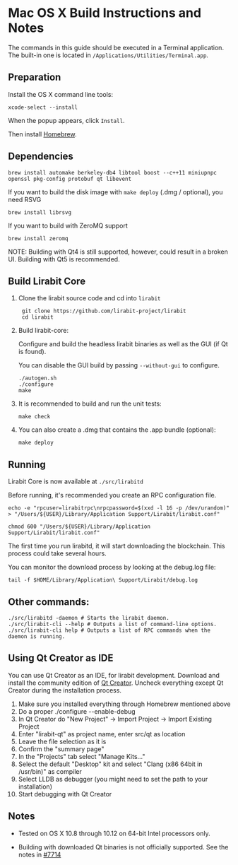Mac OS X Build Instructions and Notes
====================================
The commands in this guide should be executed in a Terminal application.
The built-in one is located in `/Applications/Utilities/Terminal.app`.

Preparation
-----------
Install the OS X command line tools:

`xcode-select --install`

When the popup appears, click `Install`.

Then install [Homebrew](https://brew.sh).

Dependencies
----------------------

    brew install automake berkeley-db4 libtool boost --c++11 miniupnpc openssl pkg-config protobuf qt libevent

If you want to build the disk image with `make deploy` (.dmg / optional), you need RSVG

    brew install librsvg

If you want to build with ZeroMQ support
    
    brew install zeromq

NOTE: Building with Qt4 is still supported, however, could result in a broken UI. Building with Qt5 is recommended.

Build Lirabit Core
------------------------

1. Clone the lirabit source code and cd into `lirabit`

        git clone https://github.com/lirabit-project/lirabit
        cd lirabit

2.  Build lirabit-core:

    Configure and build the headless lirabit binaries as well as the GUI (if Qt is found).

    You can disable the GUI build by passing `--without-gui` to configure.

        ./autogen.sh
        ./configure
        make

3.  It is recommended to build and run the unit tests:

        make check

4.  You can also create a .dmg that contains the .app bundle (optional):

        make deploy

Running
-------

Lirabit Core is now available at `./src/lirabitd`

Before running, it's recommended you create an RPC configuration file.

    echo -e "rpcuser=lirabitrpc\nrpcpassword=$(xxd -l 16 -p /dev/urandom)" > "/Users/${USER}/Library/Application Support/Lirabit/lirabit.conf"

    chmod 600 "/Users/${USER}/Library/Application Support/Lirabit/lirabit.conf"

The first time you run lirabitd, it will start downloading the blockchain. This process could take several hours.

You can monitor the download process by looking at the debug.log file:

    tail -f $HOME/Library/Application\ Support/Lirabit/debug.log

Other commands:
-------

    ./src/lirabitd -daemon # Starts the lirabit daemon.
    ./src/lirabit-cli --help # Outputs a list of command-line options.
    ./src/lirabit-cli help # Outputs a list of RPC commands when the daemon is running.

Using Qt Creator as IDE
------------------------
You can use Qt Creator as an IDE, for lirabit development.
Download and install the community edition of [Qt Creator](https://www.qt.io/download/).
Uncheck everything except Qt Creator during the installation process.

1. Make sure you installed everything through Homebrew mentioned above
2. Do a proper ./configure --enable-debug
3. In Qt Creator do "New Project" -> Import Project -> Import Existing Project
4. Enter "lirabit-qt" as project name, enter src/qt as location
5. Leave the file selection as it is
6. Confirm the "summary page"
7. In the "Projects" tab select "Manage Kits..."
8. Select the default "Desktop" kit and select "Clang (x86 64bit in /usr/bin)" as compiler
9. Select LLDB as debugger (you might need to set the path to your installation)
10. Start debugging with Qt Creator

Notes
-----

* Tested on OS X 10.8 through 10.12 on 64-bit Intel processors only.

* Building with downloaded Qt binaries is not officially supported. See the notes in [#7714](https://github.com/bitcoin/bitcoin/issues/7714)
